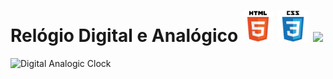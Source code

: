 # Relógio Digital e Analógico <img src="https://raw.githubusercontent.com/devicons/devicon/master/icons/html5/html5-original-wordmark.svg" alt="html5" width="50" height="50"/>  <img src="https://raw.githubusercontent.com/devicons/devicon/master/icons/css3/css3-original-wordmark.svg" alt="css3" width="50" height="50"/> <img src="https://github.com/martageraldo/awesome-badges/blob/main/img/js.png?raw=true"/>

![Digital Analogic Clock](https://github.com/martageraldo/digital-analogicClock/blob/main/clock.png?raw=true)
